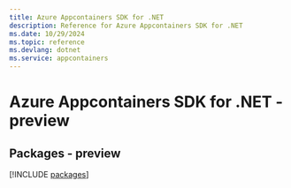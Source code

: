 ```yaml
---
title: Azure Appcontainers SDK for .NET
description: Reference for Azure Appcontainers SDK for .NET
ms.date: 10/29/2024
ms.topic: reference
ms.devlang: dotnet
ms.service: appcontainers
---
```

# Azure Appcontainers SDK for .NET - preview
## Packages - preview
[!INCLUDE [packages](appcontainers-index.md)]